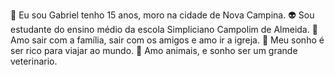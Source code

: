 👻 Eu sou Gabriel tenho 15 anos, moro na cidade de Nova Campina.
👽 Sou estudante do ensino médio da escola Simpliciano Campolim de Almeida.
🤡 Amo sair com a família, sair com os amigos e amo ir a igreja.
🤑 Meu sonho é ser rico para viajar ao mundo.
🐶 Amo animais, e sonho ser um grande veterinario.
<!---
gproen15/gproen15 is a ✨ special ✨ repository because its `README.md` (this file) appears on your GitHub profile.
You can click the Preview link to take a look at your changes.
--->
